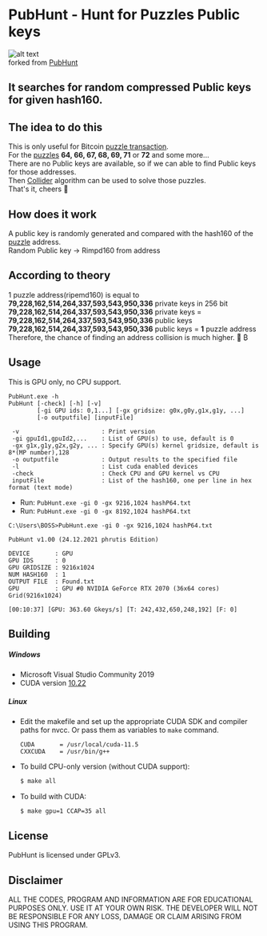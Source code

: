 # PubHunt - Hunt for Puzzles Public keys
![alt text](https://raw.githubusercontent.com/phrutis/LostCoins/main/Others/puzzle.jpg "PubHunt")
</br>forked from [PubHunt](https://github.com/kanhavishva/PubHunt)</br>

## It searches for random compressed Public keys for given hash160.

## The idea to do this
This is only useful for Bitcoin [puzzle transaction](https://www.blockchain.com/btc/tx/08389f34c98c606322740c0be6a7125d9860bb8d5cb182c02f98461e5fa6cd15).</br>
For the [puzzles](https://privatekeys.pw/puzzles/bitcoin-puzzle-tx) **64, 66, 67, 68, 69, 71** or **72** and some more... </br>
There are no Public keys are available, so if we can able to find Public keys for those addresses. </br>
Then [Collider](https://github.com/phrutis/Collider) algorithm can be used to solve those puzzles.</br>
That's it, cheers 🍺 

## How does it work
A public key is randomly generated and compared with the hash160 of the [puzzle](https://privatekeys.pw/puzzles/bitcoin-puzzle-tx) address.</br>
Random Public key -> Rimpd160 from address

## According to theory 
1 puzzle address(ripemd160) is equal to **79,228,162,514,264,337,593,543,950,336** private keys in 256 bit</br> 
**79,228,162,514,264,337,593,543,950,336** private keys = **79,228,162,514,264,337,593,543,950,336** public keys</br>
**79,228,162,514,264,337,593,543,950,336** public keys = **1** puzzle address</br>
Therefore, the chance of finding an address collision is much higher. &#127870; &#x20BF;

## Usage
This is GPU only, no CPU support. 

```
PubHunt.exe -h
PubHunt [-check] [-h] [-v]
        [-gi GPU ids: 0,1...] [-gx gridsize: g0x,g0y,g1x,g1y, ...]
        [-o outputfile] [inputFile]

 -v                       : Print version
 -gi gpuId1,gpuId2,...    : List of GPU(s) to use, default is 0
 -gx g1x,g1y,g2x,g2y, ... : Specify GPU(s) kernel gridsize, default is 8*(MP number),128
 -o outputfile            : Output results to the specified file
 -l                       : List cuda enabled devices
 -check                   : Check CPU and GPU kernel vs CPU
 inputFile                : List of the hash160, one per line in hex format (text mode)
```

- Run: ```PubHunt.exe -gi 0 -gx 9216,1024 hashP64.txt```
- Run: ```PubHunt.exe -gi 0 -gx 8192,1024 hashP64.txt```

```
C:\Users\BOSS>PubHunt.exe -gi 0 -gx 9216,1024 hashP64.txt

PubHunt v1.00 (24.12.2021 phrutis Edition)

DEVICE       : GPU
GPU IDS      : 0
GPU GRIDSIZE : 9216x1024
NUM HASH160  : 1
OUTPUT FILE  : Found.txt
GPU          : GPU #0 NVIDIA GeForce RTX 2070 (36x64 cores) Grid(9216x1024)

[00:10:37] [GPU: 363.60 Gkeys/s] [T: 242,432,650,248,192] [F: 0]
```

## Building
##### Windows
- Microsoft Visual Studio Community 2019 
- CUDA version [10.22](https://developer.nvidia.com/cuda-10.2-download-archive?target_os=Windows&target_arch=x86_64&target_version=10&target_type=exenetwork)
##### Linux
 - Edit the makefile and set up the appropriate CUDA SDK and compiler paths for nvcc. Or pass them as variables to `make` command.

    ```make
    CUDA       = /usr/local/cuda-11.5
    CXXCUDA    = /usr/bin/g++
    ```
 - To build CPU-only version (without CUDA support):
    ```sh
    $ make all
    ```
 - To build with CUDA:
    ```sh
    $ make gpu=1 CCAP=35 all
    ```
## License
PubHunt is licensed under GPLv3.

## Disclaimer
ALL THE CODES, PROGRAM AND INFORMATION ARE FOR EDUCATIONAL PURPOSES ONLY. USE IT AT YOUR OWN RISK. THE DEVELOPER WILL NOT BE RESPONSIBLE FOR ANY LOSS, DAMAGE OR CLAIM ARISING FROM USING THIS PROGRAM.

